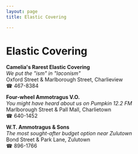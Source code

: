 ```yaml
---
layout: page 
title: Elastic Covering

---
```



# Elastic Covering


 **Camelia's Rarest Elastic Covering**  
_We put the "ism" in "laconism"_  
Oxford Street & Marlborough Street, Charlieview  
☎ 467-8384

**Four-wheel Ammotragus V.O.**  
_You might have heard about us on Pumpkin 12.2 FM_  
Marlborough Street & Pall Mall, Charlietown  
☎ 640-1452

**W.T. Ammotragus & Sons**  
_The most sought-after budget option near Zulutown_  
Bond Street & Park Lane, Zulutown  
☎ 896-1766

